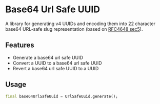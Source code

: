 # Base64 Url Safe UUID

A library for generating v4 UUIDs and encoding them into 22 character base64 URL-safe slug representation (based on [RFC4648 sec5](https://datatracker.ietf.org/doc/html/rfc4648#section-5)).

## Features

- Generate a base64 url safe UUID
- Convert a UUID to a base64 url safe UUID
- Revert a base64 url safe UUID to a UUID

## Usage

```dart
final base64UrlSafeUuid = UrlSafeUuid.generate();
```
